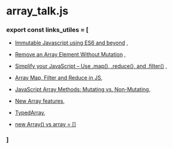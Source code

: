 # array_talk.js

### export const links_utiles = [

* [Immutable Javascript using ES6 and beyond](https://wecodetheweb.com/2016/02/12/immutable-javascript-using-es6-and-beyond/) ,

* [Remove an Array Element Without Mutation](https://jaketrent.com/post/remove-array-element-without-mutating/) ,

* [Simplify your JavaScript – Use .map(), .reduce(), and .filter()](https://medium.com/poka-techblog/simplify-your-javascript-use-map-reduce-and-filter-bd02c593cc2d) ,

* [Array Map, Filter and Reduce in JS](https://atendesigngroup.com/blog/array-map-filter-and-reduce-js),

* [JavaScript Array Methods: Mutating vs. Non-Mutating](https://lorenstewart.me/2017/01/22/javascript-array-methods-mutating-vs-non-mutating/),

* [New Array features](http://exploringjs.com/es6/ch_arrays.html),

* [TypedArray](https://developer.mozilla.org/es/docs/Web/JavaScript/Referencia/Objetos_globales/TypedArray),

* [new Array() vs array = []](https://stackoverflow.com/questions/931872/what-s-the-difference-between-array-and-while-declaring-a-javascript-ar/931875#931875)

### ]
